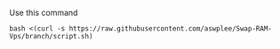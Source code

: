 Use this command
```
bash <(curl -s https://raw.githubusercontent.com/aswplee/Swap-RAM-Vps/branch/script.sh)
```
